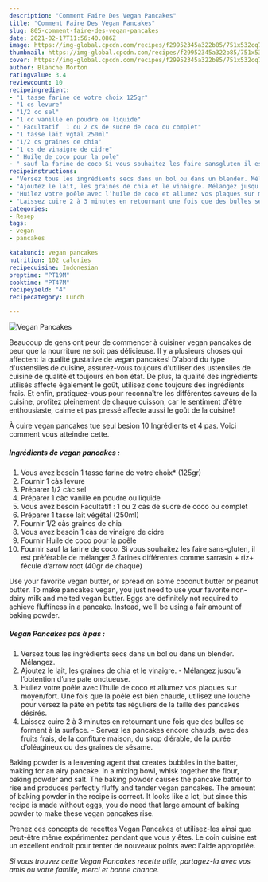 ```yaml
---
description: "Comment Faire Des Vegan Pancakes"
title: "Comment Faire Des Vegan Pancakes"
slug: 805-comment-faire-des-vegan-pancakes
date: 2021-02-17T11:56:40.086Z
image: https://img-global.cpcdn.com/recipes/f29952345a322b85/751x532cq70/vegan-pancakes-photo-principale-de-la-recette.jpg
thumbnail: https://img-global.cpcdn.com/recipes/f29952345a322b85/751x532cq70/vegan-pancakes-photo-principale-de-la-recette.jpg
cover: https://img-global.cpcdn.com/recipes/f29952345a322b85/751x532cq70/vegan-pancakes-photo-principale-de-la-recette.jpg
author: Blanche Morton
ratingvalue: 3.4
reviewcount: 10
recipeingredient:
- "1 tasse farine de votre choix 125gr"
- "1 cs levure"
- "1/2 cc sel"
- "1 cc vanille en poudre ou liquide"
- " Facultatif  1 ou 2 cs de sucre de coco ou complet"
- "1 tasse lait vgtal 250ml"
- "1/2 cs graines de chia"
- "1 cs de vinaigre de cidre"
- " Huile de coco pour la pole"
- " sauf la farine de coco Si vous souhaitez les faire sansgluten il est prfrable de mlanger 3 farines diffrentes comme sarrasin  riz fcule darrow root 40gr de chaque"
recipeinstructions:
- "Versez tous les ingrédients secs dans un bol ou dans un blender. Mélangez."
- "Ajoutez le lait, les graines de chia et le vinaigre. Mélangez jusqu’à l’obtention d’une pate onctueuse."
- "Huilez votre poêle avec l’huile de coco et allumez vos plaques sur moyen/fort. Une fois que la poêle est bien chaude, utilisez une louche pour versez la pâte en petits tas réguliers de la taille des pancakes désirés."
- "Laissez cuire 2 à 3 minutes en retournant une fois que des bulles se forment à la surface. Servez les pancakes encore chauds, avec des fruits frais, de la confiture maison, du sirop d’érable, de la purée d’oléagineux ou des graines de sésame."
categories:
- Resep
tags:
- vegan
- pancakes

katakunci: vegan pancakes 
nutrition: 102 calories
recipecuisine: Indonesian
preptime: "PT19M"
cooktime: "PT47M"
recipeyield: "4"
recipecategory: Lunch

---
```



![Vegan Pancakes](https://img-global.cpcdn.com/recipes/f29952345a322b85/751x532cq70/vegan-pancakes-photo-principale-de-la-recette.jpg)

Beaucoup de gens ont peur de commencer à cuisiner vegan pancakes de peur que la nourriture ne soit pas délicieuse. Il y a plusieurs choses qui affectent la qualité gustative de vegan pancakes! D'abord du type d'ustensiles de cuisine, assurez-vous toujours d'utiliser des ustensiles de cuisine de qualité et toujours en bon état. De plus, la qualité des ingrédients utilisés affecte également le goût, utilisez donc toujours des ingrédients frais. Et enfin, pratiquez-vous pour reconnaître les différentes saveurs de la cuisine, profitez pleinement de chaque cuisson, car le sentiment d'être enthousiaste, calme et pas pressé affecte aussi le goût de la cuisine!

<!--inarticleads1-->

À cuire vegan pancakes tue seul besion 10 Ingrédients et 4 pas. Voici comment vous atteindre cette.

##### Ingrédients de vegan pancakes :

1. Vous avez besoin 1 tasse farine de votre choix* (125gr)
1. Fournir 1 càs levure
1. Préparer 1/2 càc sel
1. Préparer 1 càc vanille en poudre ou liquide
1. Vous avez besoin  Facultatif : 1 ou 2 càs de sucre de coco ou complet
1. Préparer 1 tasse lait végétal (250ml)
1. Fournir 1/2 càs graines de chia
1. Vous avez besoin 1 càs de vinaigre de cidre
1. Fournir  Huile de coco pour la poêle
1. Fournir  sauf la farine de coco. Si vous souhaitez les faire sans-gluten, il est préférable de mélanger 3 farines différentes comme sarrasin + riz+ fécule d’arrow root (40gr de chaque)


Use your favorite vegan butter, or spread on some coconut butter or peanut butter. To make pancakes vegan, you just need to use your favorite non-dairy milk and melted vegan butter. Eggs are definitely not required to achieve fluffiness in a pancake. Instead, we&#39;ll be using a fair amount of baking powder. 

<!--inarticleads2-->

##### Vegan Pancakes pas à pas :

1. Versez tous les ingrédients secs dans un bol ou dans un blender. Mélangez.
1. Ajoutez le lait, les graines de chia et le vinaigre. - Mélangez jusqu’à l’obtention d’une pate onctueuse.
1. Huilez votre poêle avec l’huile de coco et allumez vos plaques sur moyen/fort. Une fois que la poêle est bien chaude, utilisez une louche pour versez la pâte en petits tas réguliers de la taille des pancakes désirés.
1. Laissez cuire 2 à 3 minutes en retournant une fois que des bulles se forment à la surface. - Servez les pancakes encore chauds, avec des fruits frais, de la confiture maison, du sirop d’érable, de la purée d’oléagineux ou des graines de sésame.


Baking powder is a leavening agent that creates bubbles in the batter, making for an airy pancake. In a mixing bowl, whisk together the flour, baking powder and salt. The baking powder causes the pancake batter to rise and produces perfectly fluffy and tender vegan pancakes. The amount of baking powder in the recipe is correct. It looks like a lot, but since this recipe is made without eggs, you do need that large amount of baking powder to make these vegan pancakes rise. 

<!--inarticleads1-->

<p>
Prenez ces concepts de recettes Vegan Pancakes et utilisez-les ainsi que peut-être même expérimentez pendant que vous y êtes. Le coin cuisine est un excellent endroit pour tenter de nouveaux points avec l'aide appropriée.
</p>

<p>
<i>Si vous trouvez cette Vegan Pancakes recette utile, partagez-la avec vos amis ou votre famille, merci et bonne chance.</i>
</p>
